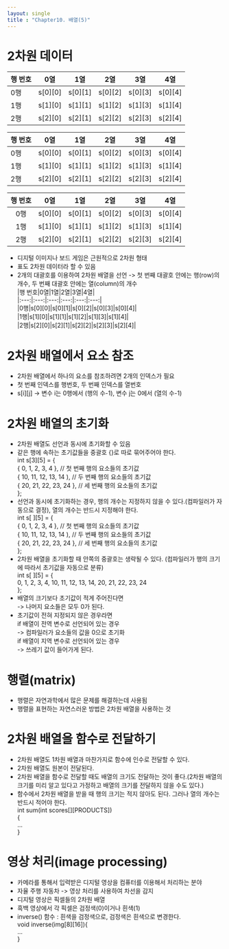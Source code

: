 ```yaml
---
layout: single
title : "Chapter10. 배열(5)"
---
```


# 2차원 데이터
|행 번호|0열|1열|2열|3열|4열|
|------|---|---|---|---|---|
|0행|s[0][0]|s[0][1]|s[0][2]|s[0][3]|s[0][4]|
|1행|s[1][0]|s[1][1]|s[1][2]|s[1][3]|s[1][4]|
|2행|s[2][0]|s[2][1]|s[2][2]|s[2][3]|s[2][4]|

|행 번호|0열|1열|2열|3열|4열|
|------|---|---|---|---|---|
|0행|s[0][0]|s[0][1]|s[0][2]|s[0][3]|s[0][4]|
|1행|s[1][0]|s[1][1]|s[1][2]|s[1][3]|s[1][4]|
|2행|s[2][0]|s[2][1]|s[2][2]|s[2][3]|s[2][4]|

|행 번호|0열|1열|2열|3열|4열|
|:------:|:---:|:---:|:---:|:---:|:---:|
|0행|s[0][0]|s[0][1]|s[0][2]|s[0][3]|s[0][4]|
|1행|s[1][0]|s[1][1]|s[1][2]|s[1][3]|s[1][4]|
|2행|s[2][0]|s[2][1]|s[2][2]|s[2][3]|s[2][4]|
- 디지털 이미지나 보드 게임은 근원적으로 2차원 형태   
- 표도 2차원 데이터라 할 수 있음   
- 2개의 대괄호를 이용하여 2차원 배열을 선언 -> 첫 번째 대괄호 안에는 행(row)의 개수, 두 번째 대괄호 안에는 열(column)의 개수   
|행 번호|0열|1열|2열|3열|4열|   
|:---:|:---:|:---:|:---:|:---:|:---:|   
|0행|s[0][0]|s[0][1]|s[0][2]|s[0][3]|s[0][4]|   
|1행|s[1][0]|s[1][1]|s[1][2]|s[1][3]|s[1][4]|   
|2행|s[2][0]|s[2][1]|s[2][2]|s[2][3]|s[2][4]|   

# 2차원 배열에서 요소 참조

- 2차원 배열에서 하나의 요소를 참조하려면 2개의 인덱스가 필요   
- 첫 번째 인덱스를 행번호, 두 번째 인덱스를 열번호   
- s[i][j] -> 변수 i는 0행에서 (행의 수-1), 변수 j는 0에서 (열의 수-1)   

# 2차원 배열의 초기화

- 2차원 배열도 선언과 동시에 초기화할 수 있음   
- 같은 행에 속하는 초기값들을 중괄호 {}로 따로 묶어주어야 한다.   
int s[3][5] = {   
  { 0, 1, 2, 3, 4 }, // 첫 번째 행의 요소들의 초기값   
  { 10, 11, 12, 13, 14 ), // 두 번째 행의 요소들의 초기값   
  { 20, 21, 22, 23, 24 }, // 세 번째 행의 요소들의 초기값   
};   
- 선언과 동시에 초기화하는 경우, 행의 개수는 지정하지 않을 수 있다.(컴파일러가 자동으로 결정), 열의 개수는 반드시 지정해야 한다.   
int s[ ][5] = {   
  { 0, 1, 2, 3, 4 }, // 첫 번째 행의 요소들의 초기값   
  { 10, 11, 12, 13, 14 ), // 두 번째 행의 요소들의 초기값   
  { 20, 21, 22, 23, 24 }, // 세 번째 행의 요소들의 초기값   
};    
- 2차원 배열을 초기화할 때 안쪽의 중괄호는 생략될 수 있다. (컴파일러가 행의 크기에 따라서 초기값을 자동으로 분류)   
int s[ ][5] = {   
  0, 1, 2, 3, 4, 10, 11, 12, 13, 14, 20, 21, 22, 23, 24   
};   
- 배열의 크기보다 초기값이 적게 주어진다면   
-> 나머지 요소들은 모두 0가 된다.   
- 초기값이 전혀 지정되지 않은 경우라면   
if 배열이 전역 변수로 선언되어 있는 경우   
-> 컴파일러가 요소들의 값을 0으로 초기화   
if 배열이 지역 변수로 선언되어 있는 경우   
-> 쓰레기 값이 들어가게 된다.   

# 행렬(matrix)

- 행렬은 자연과학에서 많은 문제를 해결하는데 사용됨   
- 행렬을 표현하는 자연스러운 방법은 2차원 배열을 사용하는 것   

# 2차원 배열을 함수로 전달하기

- 2차원 배열도 1차원 배열과 마찬가지로 함수에 인수로 전달할 수 있다.   
- 2차원 배열도 원본이 전달된다.   
- 2차원 배열을 함수로 전달할 때도 배열의 크기도 전달하는 것이 좋다.(2차원 배열의 크기를 미리 알고 있다고 가정하고 배열의 크기를 전달하지 않을 수도 있다.)   
- 함수에서 2차원 배열을 받을 때 행의 크기는 적지 않아도 된다. 그러나 열의 개수는 반드시 적어야 한다.   
int sum(int scores[][PRODUCTS])   
{   
  ...   
}   

# 영상 처리(image processing)

- 카메라를 통해서 입력받은 디지털 영상을 컴퓨터를 이용해서 처리하는 분야   
- 자율 주행 자동차 -> 영상 처리를 사용하여 차선을 감지   
- 디지털 영상은 픽셀들의 2차원 배열   
- 흑백 영상에서 각 픽셀은 검정색(0)이거나 흰색(1)   
- inverse() 함수 : 흰색을 검정색으로, 검정색은 흰색으로 변경한다.   
void inverse(img[8][16]){   
...   
}   
